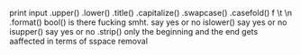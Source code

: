 print
input
.upper()
.lower()
.title()
.capitalize()
.swapcase()
.casefold()
f
\t
\n
.format()
bool()   is there fucking smht. say yes or no
islower()   say yes or no 
isupper()   say yes or no
.strip()     only the beginning and the end gets aaffected in terms of sspace removal
